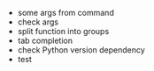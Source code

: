 - some args from command
- check args
- split function into groups
- tab completion
- check Python version dependency
- test
